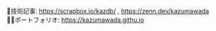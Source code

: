 📝技術記事: https://scrapbox.io/kazdb/ , https://zenn.dev/kazumawada <br>
🧑‍💻ポートフォリオ: https://kazumawada.githu.io


